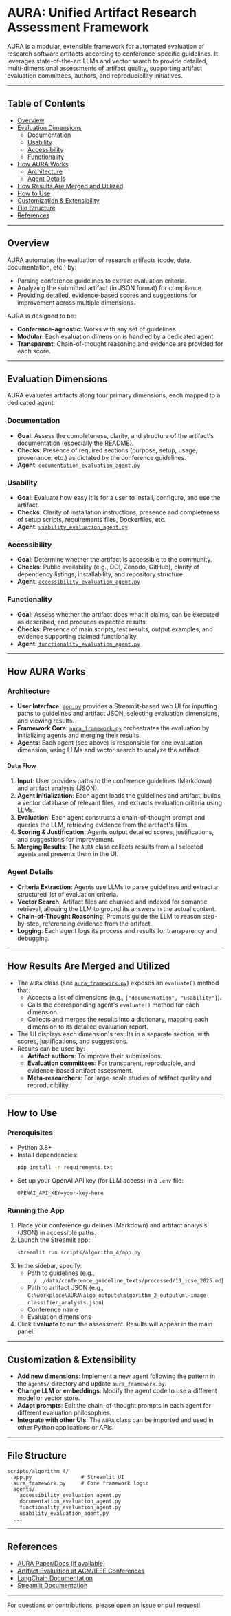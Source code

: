 # AURA: Unified Artifact Research Assessment Framework

AURA is a modular, extensible framework for automated evaluation of research software artifacts according to conference-specific guidelines. It leverages state-of-the-art LLMs and vector search to provide detailed, multi-dimensional assessments of artifact quality, supporting artifact evaluation committees, authors, and reproducibility initiatives.

---

## Table of Contents
- [Overview](#overview)
- [Evaluation Dimensions](#evaluation-dimensions)
  - [Documentation](#documentation)
  - [Usability](#usability)
  - [Accessibility](#accessibility)
  - [Functionality](#functionality)
- [How AURA Works](#how-aura-works)
  - [Architecture](#architecture)
  - [Agent Details](#agent-details)
- [How Results Are Merged and Utilized](#how-results-are-merged-and-utilized)
- [How to Use](#how-to-use)
- [Customization & Extensibility](#customization--extensibility)
- [File Structure](#file-structure)
- [References](#references)

---

## Overview
AURA automates the evaluation of research artifacts (code, data, documentation, etc.) by:
- Parsing conference guidelines to extract evaluation criteria.
- Analyzing the submitted artifact (in JSON format) for compliance.
- Providing detailed, evidence-based scores and suggestions for improvement across multiple dimensions.

AURA is designed to be:
- **Conference-agnostic**: Works with any set of guidelines.
- **Modular**: Each evaluation dimension is handled by a dedicated agent.
- **Transparent**: Chain-of-thought reasoning and evidence are provided for each score.

---

## Evaluation Dimensions
AURA evaluates artifacts along four primary dimensions, each mapped to a dedicated agent:

### Documentation
- **Goal**: Assess the completeness, clarity, and structure of the artifact's documentation (especially the README).
- **Checks**: Presence of required sections (purpose, setup, usage, provenance, etc.) as dictated by the conference guidelines.
- **Agent**: [`documentation_evaluation_agent.py`](agents/documentation_evaluation_agent.py)

### Usability
- **Goal**: Evaluate how easy it is for a user to install, configure, and use the artifact.
- **Checks**: Clarity of installation instructions, presence and completeness of setup scripts, requirements files, Dockerfiles, etc.
- **Agent**: [`usability_evaluation_agent.py`](agents/usability_evaluation_agent.py)

### Accessibility
- **Goal**: Determine whether the artifact is accessible to the community.
- **Checks**: Public availability (e.g., DOI, Zenodo, GitHub), clarity of dependency listings, installability, and repository structure.
- **Agent**: [`accessibility_evaluation_agent.py`](agents/accessibility_evaluation_agent.py)

### Functionality
- **Goal**: Assess whether the artifact does what it claims, can be executed as described, and produces expected results.
- **Checks**: Presence of main scripts, test results, output examples, and evidence supporting claimed functionality.
- **Agent**: [`functionality_evaluation_agent.py`](agents/functionality_evaluation_agent.py)

---

## How AURA Works

### Architecture
- **User Interface**: [`app.py`](app.py) provides a Streamlit-based web UI for inputting paths to guidelines and artifact JSON, selecting evaluation dimensions, and viewing results.
- **Framework Core**: [`aura_framework.py`](aura_framework.py) orchestrates the evaluation by initializing agents and merging their results.
- **Agents**: Each agent (see above) is responsible for one evaluation dimension, using LLMs and vector search to analyze the artifact.

#### Data Flow
1. **Input**: User provides paths to the conference guidelines (Markdown) and artifact analysis (JSON).
2. **Agent Initialization**: Each agent loads the guidelines and artifact, builds a vector database of relevant files, and extracts evaluation criteria using LLMs.
3. **Evaluation**: Each agent constructs a chain-of-thought prompt and queries the LLM, retrieving evidence from the artifact's files.
4. **Scoring & Justification**: Agents output detailed scores, justifications, and suggestions for improvement.
5. **Merging Results**: The `AURA` class collects results from all selected agents and presents them in the UI.

### Agent Details
- **Criteria Extraction**: Agents use LLMs to parse guidelines and extract a structured list of evaluation criteria.
- **Vector Search**: Artifact files are chunked and indexed for semantic retrieval, allowing the LLM to ground its answers in the actual content.
- **Chain-of-Thought Reasoning**: Prompts guide the LLM to reason step-by-step, referencing evidence from the artifact.
- **Logging**: Each agent logs its process and results for transparency and debugging.

---

## How Results Are Merged and Utilized
- The `AURA` class (see [`aura_framework.py`](aura_framework.py)) exposes an `evaluate()` method that:
  - Accepts a list of dimensions (e.g., `["documentation", "usability"]`).
  - Calls the corresponding agent's `evaluate()` method for each dimension.
  - Collects and merges the results into a dictionary, mapping each dimension to its detailed evaluation report.
- The UI displays each dimension's results in a separate section, with scores, justifications, and suggestions.
- Results can be used by:
  - **Artifact authors**: To improve their submissions.
  - **Evaluation committees**: For transparent, reproducible, and evidence-based artifact assessment.
  - **Meta-researchers**: For large-scale studies of artifact quality and reproducibility.

---

## How to Use

### Prerequisites
- Python 3.8+
- Install dependencies:
  ```bash
  pip install -r requirements.txt
  ```
- Set up your OpenAI API key (for LLM access) in a `.env` file:
  ```env
  OPENAI_API_KEY=your-key-here
  ```

### Running the App
1. Place your conference guidelines (Markdown) and artifact analysis (JSON) in accessible paths.
2. Launch the Streamlit app:
   ```bash
   streamlit run scripts/algorithm_4/app.py
   ```
3. In the sidebar, specify:
   - Path to guidelines (e.g., `../../data/conference_guideline_texts/processed/13_icse_2025.md`)
   - Path to artifact JSON (e.g., `C:\workplace\AURA\algo_outputs\algorithm_2_output\ml-image-classifier_analysis.json`)
   - Conference name
   - Evaluation dimensions
4. Click **Evaluate** to run the assessment. Results will appear in the main panel.

---

## Customization & Extensibility
- **Add new dimensions**: Implement a new agent following the pattern in the `agents/` directory and update `aura_framework.py`.
- **Change LLM or embeddings**: Modify the agent code to use a different model or vector store.
- **Adapt prompts**: Edit the chain-of-thought prompts in each agent for different evaluation philosophies.
- **Integrate with other UIs**: The `AURA` class can be imported and used in other Python applications or APIs.

---

## File Structure
```
scripts/algorithm_4/
  app.py                # Streamlit UI
  aura_framework.py     # Core framework logic
  agents/
    accessibility_evaluation_agent.py
    documentation_evaluation_agent.py
    functionality_evaluation_agent.py
    usability_evaluation_agent.py
  ...
```

---

## References
- [AURA Paper/Docs (if available)](https://github.com/your-org/aura)
- [Artifact Evaluation at ACM/IEEE Conferences](https://artifact-eval.org/)
- [LangChain Documentation](https://python.langchain.com/)
- [Streamlit Documentation](https://docs.streamlit.io/)

---

For questions or contributions, please open an issue or pull request!